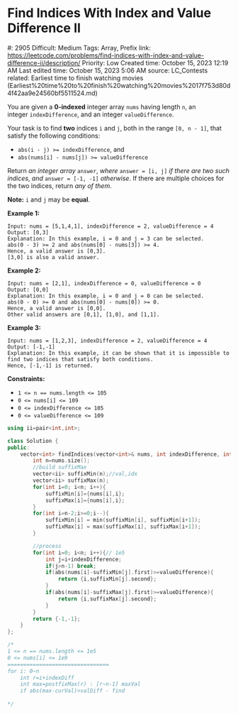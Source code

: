 # Find Indices With Index and Value Difference II

#: 2905
Difficult: Medium
Tags: Array, Prefix
link: https://leetcode.com/problems/find-indices-with-index-and-value-difference-ii/description/
Priority: Low
Created time: October 15, 2023 12:19 AM
Last edited time: October 15, 2023 5:06 AM
source: LC_Contests
related: Earliest time to finish watching movies (Earliest%20time%20to%20finish%20watching%20movies%2017f753d80d4f42aa9e24560bf5511524.md)

You are given a **0-indexed** integer array `nums` having length `n`, an integer `indexDifference`, and an integer `valueDifference`.

Your task is to find **two** indices `i` and `j`, both in the range `[0, n - 1]`, that satisfy the following conditions:

- `abs(i - j) >= indexDifference`, and
- `abs(nums[i] - nums[j]) >= valueDifference`

Return *an integer array* `answer`, *where* `answer = [i, j]` *if there are two such indices*, *and* `answer = [-1, -1]` *otherwise*. If there are multiple choices for the two indices, return *any of them*.

**Note:** `i` and `j` may be **equal**.

**Example 1:**

```
Input: nums = [5,1,4,1], indexDifference = 2, valueDifference = 4
Output: [0,3]
Explanation: In this example, i = 0 and j = 3 can be selected.
abs(0 - 3) >= 2 and abs(nums[0] - nums[3]) >= 4.
Hence, a valid answer is [0,3].
[3,0] is also a valid answer.

```

**Example 2:**

```
Input: nums = [2,1], indexDifference = 0, valueDifference = 0
Output: [0,0]
Explanation: In this example, i = 0 and j = 0 can be selected.
abs(0 - 0) >= 0 and abs(nums[0] - nums[0]) >= 0.
Hence, a valid answer is [0,0].
Other valid answers are [0,1], [1,0], and [1,1].

```

**Example 3:**

```
Input: nums = [1,2,3], indexDifference = 2, valueDifference = 4
Output: [-1,-1]
Explanation: In this example, it can be shown that it is impossible to find two indices that satisfy both conditions.
Hence, [-1,-1] is returned.
```

**Constraints:**

- `1 <= n == nums.length <= 105`
- `0 <= nums[i] <= 109`
- `0 <= indexDifference <= 105`
- `0 <= valueDifference <= 109`

```cpp
using ii=pair<int,int>;

class Solution {
public:
    vector<int> findIndices(vector<int>& nums, int indexDifference, int valueDifference) {
        int n=nums.size();
        //build suffixMax
        vector<ii> suffixMin(n);//val,idx
        vector<ii> suffixMax(n);
        for(int i=0; i<n; i++){
            suffixMin[i]={nums[i],i};
            suffixMax[i]={nums[i],i};
        }
        for(int i=n-2;i>=0;i--){
            suffixMin[i] = min(suffixMin[i], suffixMin[i+1]);
            suffixMax[i] = max(suffixMax[i], suffixMax[i+1]);
        }

        //process
        for(int i=0; i<n; i++){// 1e5
            int j=i+indexDifference;
            if(j>n-1) break;
            if(abs(nums[i]-suffixMin[j].first)>=valueDifference){
                return {i,suffixMin[j].second};
            }
            if(abs(nums[i]-suffixMax[j].first)>=valueDifference){
                return {i,suffixMax[j].second};
            }
        }
        return {-1,-1};
    }
};

/*    
1 <= n == nums.length <= 1e5
0 <= nums[i] <= 1e9
================================
for i: 0~n
    int r=i+indexDiff
    int max=postfixMax(r) : [r~n-1] maxVal
    if abs(max-curVal)>valDiff - find
        
*/
```